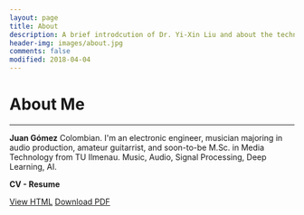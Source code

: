 ```yaml
---
layout: page
title: About
description: A brief introdcution of Dr. Yi-Xin Liu and about the technique used by this website.
header-img: images/about.jpg
comments: false
modified: 2018-04-04
---
```


# About Me
-----

**Juan Gómez** Colombian. I'm an electronic engineer, musician majoring in audio production, amateur guitarrist, and soon-to-be M.Sc. in Media Technology from TU Ilmenau. Music, Audio, Signal Processing, Deep Learning, AI.

**CV - Resume**

<div markdown="0">
    <a href="{{ site.url }}/CV/" class="btn btn-info">View HTML</a>
    <a href="{{ site.url }}/downloads/CV.pdf" class="btn btn-success">Download PDF</a>
</div>
